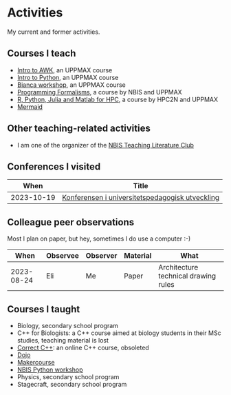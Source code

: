 # Activities

My current and former activities.

## Courses I teach

- [Intro to AWK](https://github.com/UPPMAX/awk_course), an UPPMAX course
- [Intro to Python](https://github.com/UPPMAX/uppmax_intro_python), an UPPMAX course
- [Bianca workshop](https://github.com/UPPMAX/bianca_workshop/), an UPPMAX course
- [Programming Formalisms](https://github.com/UPPMAX/programming_formalisms),
  a course by NBIS and UPPMAX
- [R, Python, Julia and Matlab for HPC](https://github.com/UPPMAX/R-python-julia-matlab-HPC),
  a course by HPC2N and UPPMAX
- [Mermaid](https://github.com/richelbilderbeek/lesson_mermaid)

## Other teaching-related activities

- I am one of the organizer of the
  [NBIS Teaching Literature Club](https://nbisweden.github.io/teaching_literature_club/)

## Conferences I visited

When      |Title
----------|---------------------------------------------------------------------
2023-10-19|[Konferensen i universitetspedagogisk utveckling](20231019_konferensen_i_universitetspedagogisk_utveckling.pdf)

## Colleague peer observations

Most I plan on paper, but hey, sometimes I do use a computer :-)

When      |Observee|Observer|Material|What
----------|--------|--------|--------|------------------------------------
2023-08-24|Eli     |Me      |Paper   |Architecture technical drawing rules

## Courses I taught

- Biology, secondary school program
- C++ for Biologists: a C++ course aimed at biology students in their MSc studies, teaching material is lost
- [Correct C++](https://github.com/richelbilderbeek/correct_cpp): an online C++ course, obsoleted
- [Dojo](https://github.com/djog/dojo.git)
- [Makercourse](https://github.com/DIYbioGroningen/Makercourse.git)
- [NBIS Python workshop](https://github.com/NBISweden/workshop-python)
- Physics, secondary school program
- Stagecraft, secondary school program
